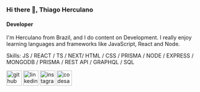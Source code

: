 ### Hi there 👋, Thiago Herculano
#### Developer
I'm Herculano from Brazil, and I do content on Development. I really enjoy learning languages and frameworks like JavaScript, React and Node.

Skills: JS / REACT / TS / NEXT/ HTML / CSS / PRISMA / NODE / EXPRESS / MONGODB / PRISMA / REST API / GRAPHQL / SQL 

[<img src='https://cdn.jsdelivr.net/npm/simple-icons@3.0.1/icons/github.svg' alt='github' height='40'>](https://github.com/Tsherculano)  [<img src='https://cdn.jsdelivr.net/npm/simple-icons@3.0.1/icons/linkedin.svg' alt='linkedin' height='40'>](https://www.linkedin.com/in/tsherculano/)  [<img src='https://cdn.jsdelivr.net/npm/simple-icons@3.0.1/icons/instagram.svg' alt='instagram' height='40'>](https://www.instagram.com/devherculano/)  [<img src='https://cdn.jsdelivr.net/npm/simple-icons@3.0.1/icons/codesandbox.svg' alt='codesandbox' height='40'>](https://codesandbox.io/u/Tsherculano)  

